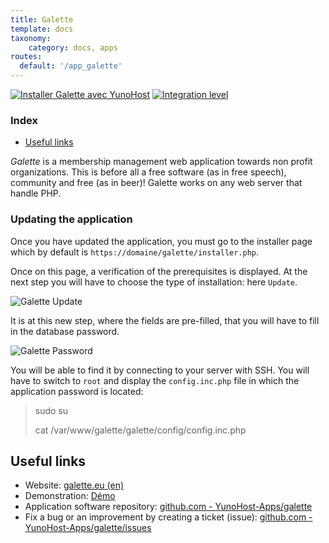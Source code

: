 ```yaml
---
title: Galette
template: docs
taxonomy:
    category: docs, apps
routes:
  default: '/app_galette'
---
```


[![Installer Galette avec YunoHost](https://install-app.yunohost.org/install-with-yunohost.svg)](https://install-app.yunohost.org/?app=galette) [![Integration level](https://dash.yunohost.org/integration/galette.svg)](https://dash.yunohost.org/appci/app/galette)

### Index

- [Useful links](#useful-links)

*Galette* is a membership management web application towards non profit organizations. This is before all a free software (as in free speech), community and free (as in beer)! Galette works on any web server that handle PHP.

### Updating the application

Once you have updated the application, you must go to the installer page which by default is `https://domaine/galette/installer.php`.

Once on this page, a verification of the prerequisites is displayed.
At the next step you will have to choose the type of installation: here `Update`.

![Galette Update](https://github.com/pp-r/doc/blob/Retrieve-DB-password-when-update-app/images/Galette_1_en_Update.png)

It is at this new step, where the fields are pre-filled, that you will have to fill in the database password.

![Galette Password](https://github.com/pp-r/doc/blob/Retrieve-DB-password-when-update-app/images/Galette_2_en_Passwd.png)

You will be able to find it by connecting to your server with SSH. You will have to switch to `root` and display the `config.inc.php` file in which the application password is located:
>sudo su
>
>cat /var/www/galette/galette/config/config.inc.php

## Useful links

+ Website: [galette.eu (en)](https://galette.eu/site/)
+ Demonstration: [Démo](https://demo.galette.eu/login)
+ Application software repository: [github.com - YunoHost-Apps/galette](https://github.com/YunoHost-Apps/galette_ynh)
+ Fix a bug or an improvement by creating a ticket (issue): [github.com - YunoHost-Apps/galette/issues](https://github.com/YunoHost-Apps/galette_ynh/issues)

